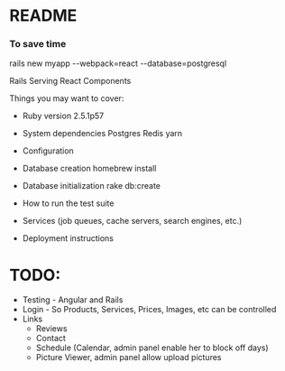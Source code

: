 # README

### To save time
rails new myapp --webpack=react --database=postgresql

Rails Serving React Components

Things you may want to cover:

* Ruby version
2.5.1p57

* System dependencies
Postgres
Redis
yarn

* Configuration

* Database creation
homebrew install

* Database initialization
rake db:create

* How to run the test suite

* Services (job queues, cache servers, search engines, etc.)

* Deployment instructions

# TODO:
* Testing - Angular and Rails
* Login - So Products, Services, Prices, Images, etc can be controlled
* Links
  * Reviews
  * Contact
  * Schedule (Calendar, admin panel enable her to block off days)
  * Picture Viewer, admin panel allow upload pictures
